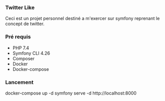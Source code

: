 ### Twitter Like

Ceci est un projet personnel destiné a m'exercer sur symfony reprenant le concept de twitter.

### Pré requis

* PHP 7.4
* Symfony CLI 4.26
* Composer
* Docker
* Docker-compose

### Lancement

docker-compose up -d
symfony serve -d
http://localhost:8000